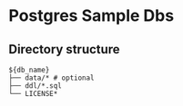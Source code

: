 # Postgres Sample Dbs

## Directory structure

```
${db_name}
├── data/* # optional
├── ddl/*.sql
└── LICENSE*
```
